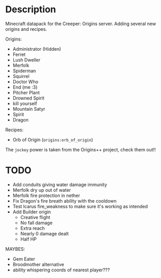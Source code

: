 # Description

Minecraft datapack for the Creeper: Origins server. Adding several new origins and recipes.

Origins:
- Administrator (Hidden)
- Ferret
- Lush Dweller
- Merfolk
- Spiderman
- Squirrel
- Doctor Who
- End (me :3)
- Pitcher Plant
- Drowned Spirit
- kill yourself
- Mountain Satyr
- Spirit
- Dragon

Recipes:
- Orb of Origin (`origins:orb_of_origin`)

The `jockey` power is taken from the Origins++ project, check them out!!


# TODO
- Add conduits giving water damage immunity
- Merfolk dry up out of water
- Merfolk fire protection in nether
- Fix Dragon's fire breath ability with the cooldown
- Test Icarus fire_weakness to make sure it's working as intended
- Add Builder origin
    - Creative flight
    - No fall damage
    - Extra reach
    - Nearly 0 damage dealt
    - Half HP
    
    


MAYBES:
- Gem Eater
- Broodmother alternative
- ability whispering coords of nearest player???